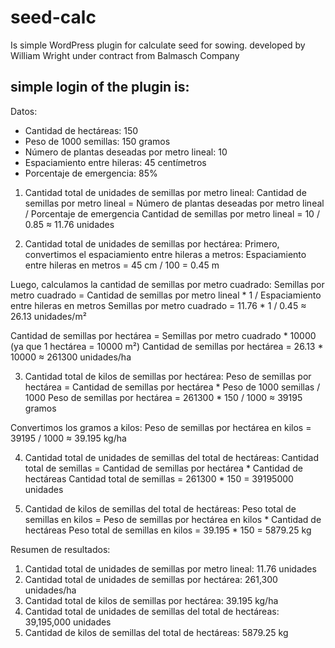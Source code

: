 # seed-calc
Is simple WordPress plugin for calculate seed for sowing.
developed by William Wright under contract from Balmasch Company

## simple login of the plugin is:
Datos:
- Cantidad de hectáreas: 150
- Peso de 1000 semillas: 150 gramos
- Número de plantas deseadas por metro lineal: 10
- Espaciamiento entre hileras: 45 centímetros
- Porcentaje de emergencia: 85%

1. Cantidad total de unidades de semillas por metro lineal:
Cantidad de semillas por metro lineal = Número de plantas deseadas por metro lineal / Porcentaje de emergencia
Cantidad de semillas por metro lineal = 10 / 0.85 ≈ 11.76 unidades

2. Cantidad total de unidades de semillas por hectárea:
Primero, convertimos el espaciamiento entre hileras a metros:
Espaciamiento entre hileras en metros = 45 cm / 100 = 0.45 m

Luego, calculamos la cantidad de semillas por metro cuadrado:
Semillas por metro cuadrado = Cantidad de semillas por metro lineal * 1 / Espaciamiento entre hileras en metros
Semillas por metro cuadrado = 11.76 * 1 / 0.45 ≈ 26.13 unidades/m²

Cantidad de semillas por hectárea = Semillas por metro cuadrado * 10000 (ya que 1 hectárea = 10000 m²)
Cantidad de semillas por hectárea = 26.13 * 10000 ≈ 261300 unidades/ha

3. Cantidad total de kilos de semillas por hectárea:
Peso de semillas por hectárea = Cantidad de semillas por hectárea * Peso de 1000 semillas / 1000
Peso de semillas por hectárea = 261300 * 150 / 1000 ≈ 39195 gramos

Convertimos los gramos a kilos:
Peso de semillas por hectárea en kilos = 39195 / 1000 ≈ 39.195 kg/ha

4. Cantidad total de unidades de semillas del total de hectáreas:
Cantidad total de semillas = Cantidad de semillas por hectárea * Cantidad de hectáreas
Cantidad total de semillas = 261300 * 150 = 39195000 unidades

5. Cantidad de kilos de semillas del total de hectáreas:
Peso total de semillas en kilos = Peso de semillas por hectárea en kilos * Cantidad de hectáreas
Peso total de semillas en kilos = 39.195 * 150 = 5879.25 kg

Resumen de resultados:
1. Cantidad total de unidades de semillas por metro lineal: 11.76 unidades
2. Cantidad total de unidades de semillas por hectárea: 261,300 unidades/ha
3. Cantidad total de kilos de semillas por hectárea: 39.195 kg/ha
4. Cantidad total de unidades de semillas del total de hectáreas: 39,195,000 unidades
5. Cantidad de kilos de semillas del total de hectáreas: 5879.25 kg